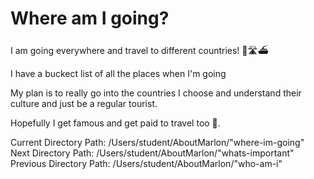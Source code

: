 # Where am I going? 
I am going everywhere and travel to different countries! 🛫🛣️⛴️

I have a buckect list of all the places when I'm going 

My plan is to really go into the countries I choose and understand their culture and just be a regular tourist. 

Hopefully I get famous and get paid to travel too 💸.

Current Directory Path: /Users/student/AboutMarlon/"where-im-going"
Next Directory Path: /Users/student/AboutMarlon/"whats-important"
Previous Directory Path: /Users/student/AboutMarlon/"who-am-i"
